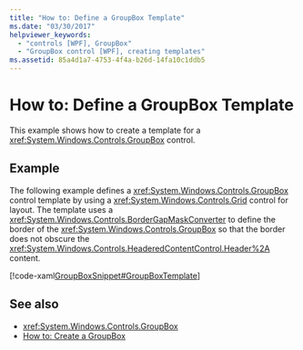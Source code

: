 ```yaml
---
title: "How to: Define a GroupBox Template"
ms.date: "03/30/2017"
helpviewer_keywords: 
  - "controls [WPF], GroupBox"
  - "GroupBox control [WPF], creating templates"
ms.assetid: 85a4d1a7-4753-4f4a-b26d-14fa10c1ddb5
---
```

# How to: Define a GroupBox Template
This example shows how to create a template for a <xref:System.Windows.Controls.GroupBox> control.  
  
## Example  
 The following example defines a <xref:System.Windows.Controls.GroupBox> control template by using a <xref:System.Windows.Controls.Grid> control for layout. The template uses a <xref:System.Windows.Controls.BorderGapMaskConverter> to define the border of the <xref:System.Windows.Controls.GroupBox> so that the border does not obscure the <xref:System.Windows.Controls.HeaderedContentControl.Header%2A> content.  
  
 [!code-xaml[GroupBoxSnippet#GroupBoxTemplate](~/samples/snippets/csharp/VS_Snippets_Wpf/GroupBoxSnippet/CS/Window1.xaml#groupboxtemplate)]  
  
## See also

- <xref:System.Windows.Controls.GroupBox>
- [How to: Create a GroupBox](https://docs.microsoft.com/previous-versions/dotnet/netframework-3.5/ms748321(v=vs.90))

